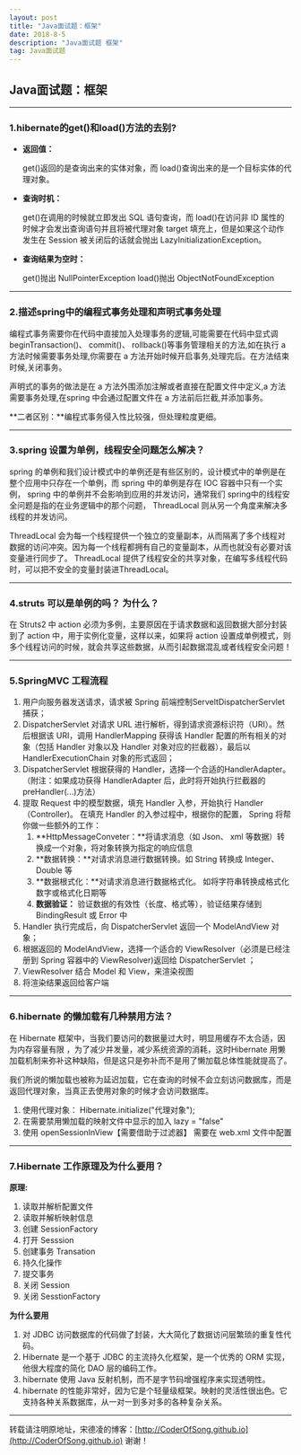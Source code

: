 ```yaml
---
layout: post
title: "Java面试题：框架"
date: 2018-8-5 
description: "Java面试题 框架"
tag: Java面试题 
---   
```


## Java面试题：框架

-----

### 1.hibernate的get()和load()方法的去别?

- **返回值：**

  get()返回的是查询出来的实体对象，而 load()查询出来的是一个目标实体的代理对象。

- **查询时机：**

  get()在调用的时候就立即发出 SQL 语句查询，而 load()在访问非 ID 属性的时候才会发出查询语句并且将被代理对象 target 填充上，但是如果这个动作发生在 Session 被关闭后的话就会抛出 LazyInitializationException。

- **查询结果为空时：**

  get()抛出 NullPointerException
  load()抛出 ObjectNotFoundException

------

### 2.描述spring中的编程式事务处理和声明式事务处理

编程式事务需要你在代码中直接加入处理事务的逻辑,可能需要在代码中显式调beginTransaction()、 commit()、 rollback()等事务管理相关的方法,如在执行 a 方法时候需要事务处理,你需要在 a 方法开始时候开启事务,处理完后。在方法结束时候,关闭事务。

声明式的事务的做法是在 a 方法外围添加注解或者直接在配置文件中定义,a 方法需要事务处理,在spring 中会通过配置文件在 a 方法前后拦截,并添加事务。

**二者区别：**编程式事务侵入性比较强，但处理粒度更细。

------

### 3.spring 设置为单例，线程安全问题怎么解决？

spring 的单例和我们设计模式中的单例还是有些区别的，设计模式中的单例是在整个应用中只存在一个单例，而 spring 中的单例是存在 IOC 容器中只有一个实例， spring 中的单例并不会影响到应用的并发访问，通常我们 spring中的线程安全问题是指的在业务逻辑中的那个问题， ThreadLocal 则从另一个角度来解决多线程的并发访问。 

ThreadLocal 会为每一个线程提供一个独立的变量副本，从而隔离了多个线程对数据的访问冲突。因为每一个线程都拥有自己的变量副本，从而也就没有必要对该变量进行同步了。 ThreadLocal 提供了线程安全的共享对象，在编写多线程代码时，可以把不安全的变量封装进ThreadLocal。

------

### 4.struts 可以是单例的吗？ 为什么？

在 Struts2 中 action 必须为多例，主要原因在于请求数据和返回数据大部分封装到了 action 中，用于实例化变量，这样以来，如果将 action 设置成单例模式，则多个线程访问的时候，就会共享这些数据，从而引起数据混乱或者线程安全问题！

------

### 5.SpringMVC 工程流程

1. 用户向服务器发送请求，请求被 Spring 前端控制ServeltDispatcherServlet 捕获；
2. DispatcherServlet 对请求 URL 进行解析，得到请求资源标识符（URI）。然后根据该 URI，调用 HandlerMapping 获得该 Handler 配置的所有相关的对象（包括 Handler 对象以及 Handler 对象对应的拦截器），最后以HandlerExecutionChain 对象的形式返回；
3. DispatcherServlet 根据获得的 Handler，选择一个合适的HandlerAdapter。（附注：如果成功获得 HandlerAdapter 后，此时将开始执行拦截器的 preHandler(...)方法）
4. 提取 Request 中的模型数据，填充 Handler 入参，开始执行 Handler（Controller)。 在填充 Handler 的入参过程中，根据你的配置， Spring 将帮你做一些额外的工作：
   1. **HttpMessageConveter：**将请求消息（如 Json、 xml 等数据）转换成一个对象，将对象转换为指定的响应信息
   2. **数据转换：**对请求消息进行数据转换。如 String 转换成 Integer、 Double 等
   3. **数据根式化：**对请求消息进行数据格式化。 如将字符串转换成格式化数字或格式化日期等
   4. **数据验证：** 验证数据的有效性（长度、格式等），验证结果存储到BindingResult 或 Error 中
5. Handler 执行完成后，向 DispatcherServlet 返回一个 ModelAndView 对象；
6. 根据返回的 ModelAndView，选择一个适合的 ViewResolver（必须是已经注册到 Spring 容器中的 ViewResolver)返回给 DispatcherServlet ；
7. ViewResolver 结合 Model 和 View，来渲染视图
8. 将渲染结果返回给客户端

------

### 6.hibernate 的懒加载有几种禁用方法？

在 Hibernate 框架中，当我们要访问的数据量过大时，明显用缓存不太合适，因为内存容量有限 ，为了减少并发量，减少系统资源的消耗，这时Hibernate 用懒加载机制来弥补这种缺陷，但是这只是弥补而不是用了懒加载总体性能就提高了。

我们所说的懒加载也被称为延迟加载，它在查询的时候不会立刻访问数据库，而是返回代理对象，当真正去使用对象的时候才会访问数据库。

1. 使用代理对象： Hibernate.initialize("代理对象");
2. 在需要禁用懒加载的映射文件中显示的加入 lazy = "false"
3. 使用 openSessionInView【需要借助于过滤器】 需要在 web.xml 文件中配置

------

### 7.Hibernate 工作原理及为什么要用？

**原理:**

1. 读取并解析配置文件
2. 读取并解析映射信息
3. 创建 SessionFactory
4. 打开 Sesssion
5. 创建事务 Transation
6. 持久化操作
7. 提交事务
8. 关闭 Session
9. 关闭 SesstionFactory

**为什么要用**

1. 对 JDBC 访问数据库的代码做了封装，大大简化了数据访问层繁琐的重复性代码。
2. Hibernate 是一个基于 JDBC 的主流持久化框架，是一个优秀的 ORM 实现，他很大程度的简化 DAO 层的编码工作。
3. hibernate 使用 Java 反射机制，而不是字节码增强程序来实现透明性。
4. hibernate 的性能非常好，因为它是个轻量级框架。映射的灵活性很出色。它支持各种关系数据库，从一对一到多对多的各种复杂关系。







-----------------------------

转载请注明原地址，宋德凌的博客：[http://CoderOfSong.github.io](http://CoderOfSong.github.io) 谢谢！